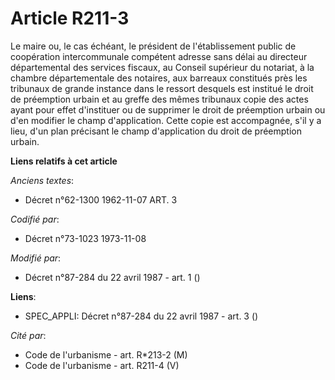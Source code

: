 # Article R211-3

Le maire ou, le cas échéant, le président de l'établissement public de coopération intercommunale compétent adresse sans
délai au directeur départemental des services fiscaux, au Conseil supérieur du notariat, à la chambre départementale des
notaires, aux barreaux constitués près les tribunaux de grande instance dans le ressort desquels est institué le droit de
préemption urbain et au greffe des mêmes tribunaux copie des actes ayant pour effet d'instituer ou de supprimer le droit de
préemption urbain ou d'en modifier le champ d'application. Cette copie est accompagnée, s'il y a lieu, d'un plan précisant le
champ d'application du droit de préemption urbain.

**Liens relatifs à cet article**

_Anciens textes_:

  - Décret n°62-1300 1962-11-07 ART. 3

_Codifié par_:

  - Décret n°73-1023 1973-11-08

_Modifié par_:

  - Décret n°87-284 du 22 avril 1987 - art. 1 ()

**Liens**:

  - SPEC_APPLI: Décret n°87-284 du 22 avril 1987 - art. 3 ()

_Cité par_:

  - Code de l'urbanisme - art. R*213-2 (M)
  - Code de l'urbanisme - art. R211-4 (V)
